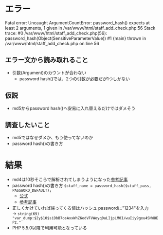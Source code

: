 # エラー
Fatal error: Uncaught ArgumentCountError: password_hash() expects at least 2 arguments, 1 given in /var/www/html/staff_add_check.php:56 Stack trace: #0 /var/www/html/staff_add_check.php(56): password_hash(Object(SensitiveParameterValue)) #1 {main} thrown in /var/www/html/staff_add_check.php on line 56

## エラー文から読み取れること
- 引数(Argument)のカウントが合わない
  - password hash()では、2つの引数が必要だが1つしかない
## 仮説
- md5からpassword hash()へ安易に入れ替えるだけではダメそう
## 調査したいこと
- md5ではなぜダメか、もう使ってないのか
- password hash()の書き方
# 結果
- md4は10秒そこらで解析されてしまうようになった[参考記事](https://qiita.com/ob_nullpo/items/941385d0a603e6a4386c)
- password hash()の書き方
  `$staff_name = password_hash($staff_pass, PASSWORD_DEFAULT);`
  - [公式](https://www.php.net/manual/ja/function.password-hash.php)
  - [参考記事](https://qiita.com/wakahara3/items/792943c1e0ed7a87e1ef)
- 正しくかけていれば帰ってくる値はハッシュ
  passwordに"1234"を入力<br>
  -> `string(69) "var_dump:$2y$10$siDbB7osAxxWhZ6odVFVWeyq0uLIjpLM0I/wuIiy9gxu4SNW8EPz." `
- PHP 5.5.0以降で利用可能となっている